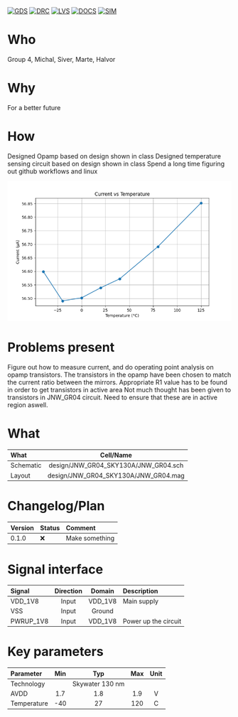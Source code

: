 
[![GDS](../../actions/workflows/gds.yaml/badge.svg)](../../actions/workflows/gds.yaml)
[![DRC](../../actions/workflows/drc.yaml/badge.svg)](../../actions/workflows/drc.yaml)
[![LVS](../../actions/workflows/lvs.yaml/badge.svg)](../../actions/workflows/lvs.yaml)
[![DOCS](../../actions/workflows/docs.yaml/badge.svg)](../../actions/workflows/docs.yaml)
[![SIM](../../actions/workflows/sim.yaml/badge.svg)](../../actions/workflows/sim.yaml)

# Who
Group 4, Michal, Siver, Marte, Halvor

# Why

For a better future

# How

Designed Opamp based on design shown in class
Designed temperature sensing circuit based on design shown in class
Spend a long time figuring out github workflows and linux

![Current vs. temperature](sim/JNW_GR04/current_vs_temperature.png)

# Problems present
Figure out how to measure current, and do operating point analysis on opamp transistors.
The transistors in the opamp have been chosen to match the current ratio between the mirrors. Appropriate R1 value has to be found in order to get transistors in active area
Not much thought has been given to transistors in JNW_GR04 circuit. Need to ensure that these are in active region aswell.


# What

| What            |        Cell/Name |
| :-              |  :-:       |
| Schematic       | design/JNW_GR04_SKY130A/JNW_GR04.sch |
| Layout          | design/JNW_GR04_SKY130A/JNW_GR04.mag |


# Changelog/Plan

| Version | Status | Comment|
| :---| :---| :---|
|0.1.0 | :x: | Make something |


# Signal interface

| Signal       | Direction | Domain  | Description                               |
| :---         | :---:     | :---:   | :---                                      |
| VDD_1V8         | Input     | VDD_1V8 | Main supply                              |
| VSS         | Input     | Ground  |                                           |
| PWRUP_1V8     | Input    | VDD_1V8 | Power up the circuit                       |


# Key parameters

| Parameter           | Min     | Typ           | Max     | Unit  |
| :---                | :---:     | :---:           | :---:     | :---: |
| Technology          |         | Skywater 130 nm |         |       |
| AVDD                | 1.7    | 1.8           | 1.9    | V     |
| Temperature         | -40     | 27            | 120     | C     |
